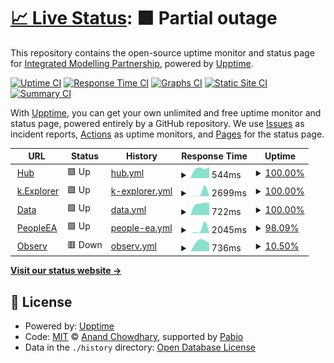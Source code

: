 # [📈 Live Status](https://integratedmodelling.github.io/upptime): <!--live status--> **🟧 Partial outage**

This repository contains the open-source uptime monitor and status page for [Integrated Modelling Partnership](https://integratedmodelling.org), powered by [Upptime](https://github.com/upptime/upptime).

[![Uptime CI](https://github.com/integratedmodelling/upptime/workflows/Uptime%20CI/badge.svg)](https://github.com/integratedmodelling/upptime/actions?query=workflow%3A%22Uptime+CI%22)
[![Response Time CI](https://github.com/integratedmodelling/upptime/workflows/Response%20Time%20CI/badge.svg)](https://github.com/integratedmodelling/upptime/actions?query=workflow%3A%22Response+Time+CI%22)
[![Graphs CI](https://github.com/integratedmodelling/upptime/workflows/Graphs%20CI/badge.svg)](https://github.com/integratedmodelling/upptime/actions?query=workflow%3A%22Graphs+CI%22)
[![Static Site CI](https://github.com/integratedmodelling/upptime/workflows/Static%20Site%20CI/badge.svg)](https://github.com/integratedmodelling/upptime/actions?query=workflow%3A%22Static+Site+CI%22)
[![Summary CI](https://github.com/integratedmodelling/upptime/workflows/Summary%20CI/badge.svg)](https://github.com/integratedmodelling/upptime/actions?query=workflow%3A%22Summary+CI%22)

With [Upptime](https://upptime.js.org), you can get your own unlimited and free uptime monitor and status page, powered entirely by a GitHub repository. We use [Issues](https://github.com/integratedmodelling/upptime/issues) as incident reports, [Actions](https://github.com/integratedmodelling/upptime/actions) as uptime monitors, and [Pages](https://integratedmodelling.github.io/upptime) for the status page.

<!--start: status pages-->
<!-- This summary is generated by Upptime (https://github.com/upptime/upptime) -->
<!-- Do not edit this manually, your changes will be overwritten -->
<!-- prettier-ignore -->
| URL | Status | History | Response Time | Uptime |
| --- | ------ | ------- | ------------- | ------ |
| <img alt="" src="https://icons.duckduckgo.com/ip3/integratedmodelling.org.ico" height="13"> [Hub](https://integratedmodelling.org/hub/) | 🟩 Up | [hub.yml](https://github.com/integratedmodelling/upptime/commits/HEAD/history/hub.yml) | <details><summary><img alt="Response time graph" src="./graphs/hub/response-time-week.png" height="20"> 544ms</summary><br><a href="https://integratedmodelling.github.io/upptime/history/hub"><img alt="Response time 544" src="https://img.shields.io/endpoint?url=https%3A%2F%2Fraw.githubusercontent.com%2Fintegratedmodelling%2Fupptime%2FHEAD%2Fapi%2Fhub%2Fresponse-time.json"></a><br><a href="https://integratedmodelling.github.io/upptime/history/hub"><img alt="24-hour response time 544" src="https://img.shields.io/endpoint?url=https%3A%2F%2Fraw.githubusercontent.com%2Fintegratedmodelling%2Fupptime%2FHEAD%2Fapi%2Fhub%2Fresponse-time-day.json"></a><br><a href="https://integratedmodelling.github.io/upptime/history/hub"><img alt="7-day response time 544" src="https://img.shields.io/endpoint?url=https%3A%2F%2Fraw.githubusercontent.com%2Fintegratedmodelling%2Fupptime%2FHEAD%2Fapi%2Fhub%2Fresponse-time-week.json"></a><br><a href="https://integratedmodelling.github.io/upptime/history/hub"><img alt="30-day response time 544" src="https://img.shields.io/endpoint?url=https%3A%2F%2Fraw.githubusercontent.com%2Fintegratedmodelling%2Fupptime%2FHEAD%2Fapi%2Fhub%2Fresponse-time-month.json"></a><br><a href="https://integratedmodelling.github.io/upptime/history/hub"><img alt="1-year response time 544" src="https://img.shields.io/endpoint?url=https%3A%2F%2Fraw.githubusercontent.com%2Fintegratedmodelling%2Fupptime%2FHEAD%2Fapi%2Fhub%2Fresponse-time-year.json"></a></details> | <details><summary><a href="https://integratedmodelling.github.io/upptime/history/hub">100.00%</a></summary><a href="https://integratedmodelling.github.io/upptime/history/hub"><img alt="All-time uptime 100.00%" src="https://img.shields.io/endpoint?url=https%3A%2F%2Fraw.githubusercontent.com%2Fintegratedmodelling%2Fupptime%2FHEAD%2Fapi%2Fhub%2Fuptime.json"></a><br><a href="https://integratedmodelling.github.io/upptime/history/hub"><img alt="24-hour uptime 100.00%" src="https://img.shields.io/endpoint?url=https%3A%2F%2Fraw.githubusercontent.com%2Fintegratedmodelling%2Fupptime%2FHEAD%2Fapi%2Fhub%2Fuptime-day.json"></a><br><a href="https://integratedmodelling.github.io/upptime/history/hub"><img alt="7-day uptime 100.00%" src="https://img.shields.io/endpoint?url=https%3A%2F%2Fraw.githubusercontent.com%2Fintegratedmodelling%2Fupptime%2FHEAD%2Fapi%2Fhub%2Fuptime-week.json"></a><br><a href="https://integratedmodelling.github.io/upptime/history/hub"><img alt="30-day uptime 100.00%" src="https://img.shields.io/endpoint?url=https%3A%2F%2Fraw.githubusercontent.com%2Fintegratedmodelling%2Fupptime%2FHEAD%2Fapi%2Fhub%2Fuptime-month.json"></a><br><a href="https://integratedmodelling.github.io/upptime/history/hub"><img alt="1-year uptime 100.00%" src="https://img.shields.io/endpoint?url=https%3A%2F%2Fraw.githubusercontent.com%2Fintegratedmodelling%2Fupptime%2FHEAD%2Fapi%2Fhub%2Fuptime-year.json"></a></details>
| <img alt="" src="https://icons.duckduckgo.com/ip3/integratedmodelling.org.ico" height="13"> [k.Explorer](https://integratedmodelling.org/modeler/) | 🟩 Up | [k-explorer.yml](https://github.com/integratedmodelling/upptime/commits/HEAD/history/k-explorer.yml) | <details><summary><img alt="Response time graph" src="./graphs/k-explorer/response-time-week.png" height="20"> 2699ms</summary><br><a href="https://integratedmodelling.github.io/upptime/history/k-explorer"><img alt="Response time 2699" src="https://img.shields.io/endpoint?url=https%3A%2F%2Fraw.githubusercontent.com%2Fintegratedmodelling%2Fupptime%2FHEAD%2Fapi%2Fk-explorer%2Fresponse-time.json"></a><br><a href="https://integratedmodelling.github.io/upptime/history/k-explorer"><img alt="24-hour response time 2699" src="https://img.shields.io/endpoint?url=https%3A%2F%2Fraw.githubusercontent.com%2Fintegratedmodelling%2Fupptime%2FHEAD%2Fapi%2Fk-explorer%2Fresponse-time-day.json"></a><br><a href="https://integratedmodelling.github.io/upptime/history/k-explorer"><img alt="7-day response time 2699" src="https://img.shields.io/endpoint?url=https%3A%2F%2Fraw.githubusercontent.com%2Fintegratedmodelling%2Fupptime%2FHEAD%2Fapi%2Fk-explorer%2Fresponse-time-week.json"></a><br><a href="https://integratedmodelling.github.io/upptime/history/k-explorer"><img alt="30-day response time 2699" src="https://img.shields.io/endpoint?url=https%3A%2F%2Fraw.githubusercontent.com%2Fintegratedmodelling%2Fupptime%2FHEAD%2Fapi%2Fk-explorer%2Fresponse-time-month.json"></a><br><a href="https://integratedmodelling.github.io/upptime/history/k-explorer"><img alt="1-year response time 2699" src="https://img.shields.io/endpoint?url=https%3A%2F%2Fraw.githubusercontent.com%2Fintegratedmodelling%2Fupptime%2FHEAD%2Fapi%2Fk-explorer%2Fresponse-time-year.json"></a></details> | <details><summary><a href="https://integratedmodelling.github.io/upptime/history/k-explorer">100.00%</a></summary><a href="https://integratedmodelling.github.io/upptime/history/k-explorer"><img alt="All-time uptime 100.00%" src="https://img.shields.io/endpoint?url=https%3A%2F%2Fraw.githubusercontent.com%2Fintegratedmodelling%2Fupptime%2FHEAD%2Fapi%2Fk-explorer%2Fuptime.json"></a><br><a href="https://integratedmodelling.github.io/upptime/history/k-explorer"><img alt="24-hour uptime 100.00%" src="https://img.shields.io/endpoint?url=https%3A%2F%2Fraw.githubusercontent.com%2Fintegratedmodelling%2Fupptime%2FHEAD%2Fapi%2Fk-explorer%2Fuptime-day.json"></a><br><a href="https://integratedmodelling.github.io/upptime/history/k-explorer"><img alt="7-day uptime 100.00%" src="https://img.shields.io/endpoint?url=https%3A%2F%2Fraw.githubusercontent.com%2Fintegratedmodelling%2Fupptime%2FHEAD%2Fapi%2Fk-explorer%2Fuptime-week.json"></a><br><a href="https://integratedmodelling.github.io/upptime/history/k-explorer"><img alt="30-day uptime 100.00%" src="https://img.shields.io/endpoint?url=https%3A%2F%2Fraw.githubusercontent.com%2Fintegratedmodelling%2Fupptime%2FHEAD%2Fapi%2Fk-explorer%2Fuptime-month.json"></a><br><a href="https://integratedmodelling.github.io/upptime/history/k-explorer"><img alt="1-year uptime 100.00%" src="https://img.shields.io/endpoint?url=https%3A%2F%2Fraw.githubusercontent.com%2Fintegratedmodelling%2Fupptime%2FHEAD%2Fapi%2Fk-explorer%2Fuptime-year.json"></a></details>
| <img alt="" src="https://icons.duckduckgo.com/ip3/data.integratedmodelling.org.ico" height="13"> [Data](https://data.integratedmodelling.org/) | 🟩 Up | [data.yml](https://github.com/integratedmodelling/upptime/commits/HEAD/history/data.yml) | <details><summary><img alt="Response time graph" src="./graphs/data/response-time-week.png" height="20"> 722ms</summary><br><a href="https://integratedmodelling.github.io/upptime/history/data"><img alt="Response time 722" src="https://img.shields.io/endpoint?url=https%3A%2F%2Fraw.githubusercontent.com%2Fintegratedmodelling%2Fupptime%2FHEAD%2Fapi%2Fdata%2Fresponse-time.json"></a><br><a href="https://integratedmodelling.github.io/upptime/history/data"><img alt="24-hour response time 722" src="https://img.shields.io/endpoint?url=https%3A%2F%2Fraw.githubusercontent.com%2Fintegratedmodelling%2Fupptime%2FHEAD%2Fapi%2Fdata%2Fresponse-time-day.json"></a><br><a href="https://integratedmodelling.github.io/upptime/history/data"><img alt="7-day response time 722" src="https://img.shields.io/endpoint?url=https%3A%2F%2Fraw.githubusercontent.com%2Fintegratedmodelling%2Fupptime%2FHEAD%2Fapi%2Fdata%2Fresponse-time-week.json"></a><br><a href="https://integratedmodelling.github.io/upptime/history/data"><img alt="30-day response time 722" src="https://img.shields.io/endpoint?url=https%3A%2F%2Fraw.githubusercontent.com%2Fintegratedmodelling%2Fupptime%2FHEAD%2Fapi%2Fdata%2Fresponse-time-month.json"></a><br><a href="https://integratedmodelling.github.io/upptime/history/data"><img alt="1-year response time 722" src="https://img.shields.io/endpoint?url=https%3A%2F%2Fraw.githubusercontent.com%2Fintegratedmodelling%2Fupptime%2FHEAD%2Fapi%2Fdata%2Fresponse-time-year.json"></a></details> | <details><summary><a href="https://integratedmodelling.github.io/upptime/history/data">100.00%</a></summary><a href="https://integratedmodelling.github.io/upptime/history/data"><img alt="All-time uptime 100.00%" src="https://img.shields.io/endpoint?url=https%3A%2F%2Fraw.githubusercontent.com%2Fintegratedmodelling%2Fupptime%2FHEAD%2Fapi%2Fdata%2Fuptime.json"></a><br><a href="https://integratedmodelling.github.io/upptime/history/data"><img alt="24-hour uptime 100.00%" src="https://img.shields.io/endpoint?url=https%3A%2F%2Fraw.githubusercontent.com%2Fintegratedmodelling%2Fupptime%2FHEAD%2Fapi%2Fdata%2Fuptime-day.json"></a><br><a href="https://integratedmodelling.github.io/upptime/history/data"><img alt="7-day uptime 100.00%" src="https://img.shields.io/endpoint?url=https%3A%2F%2Fraw.githubusercontent.com%2Fintegratedmodelling%2Fupptime%2FHEAD%2Fapi%2Fdata%2Fuptime-week.json"></a><br><a href="https://integratedmodelling.github.io/upptime/history/data"><img alt="30-day uptime 100.00%" src="https://img.shields.io/endpoint?url=https%3A%2F%2Fraw.githubusercontent.com%2Fintegratedmodelling%2Fupptime%2FHEAD%2Fapi%2Fdata%2Fuptime-month.json"></a><br><a href="https://integratedmodelling.github.io/upptime/history/data"><img alt="1-year uptime 100.00%" src="https://img.shields.io/endpoint?url=https%3A%2F%2Fraw.githubusercontent.com%2Fintegratedmodelling%2Fupptime%2FHEAD%2Fapi%2Fdata%2Fuptime-year.json"></a></details>
| <img alt="" src="https://icons.duckduckgo.com/ip3/peopleea.integratedmodelling.org.ico" height="13"> [PeopleEA](https://peopleea.integratedmodelling.org/modeler/) | 🟩 Up | [people-ea.yml](https://github.com/integratedmodelling/upptime/commits/HEAD/history/people-ea.yml) | <details><summary><img alt="Response time graph" src="./graphs/people-ea/response-time-week.png" height="20"> 2045ms</summary><br><a href="https://integratedmodelling.github.io/upptime/history/people-ea"><img alt="Response time 2045" src="https://img.shields.io/endpoint?url=https%3A%2F%2Fraw.githubusercontent.com%2Fintegratedmodelling%2Fupptime%2FHEAD%2Fapi%2Fpeople-ea%2Fresponse-time.json"></a><br><a href="https://integratedmodelling.github.io/upptime/history/people-ea"><img alt="24-hour response time 2045" src="https://img.shields.io/endpoint?url=https%3A%2F%2Fraw.githubusercontent.com%2Fintegratedmodelling%2Fupptime%2FHEAD%2Fapi%2Fpeople-ea%2Fresponse-time-day.json"></a><br><a href="https://integratedmodelling.github.io/upptime/history/people-ea"><img alt="7-day response time 2045" src="https://img.shields.io/endpoint?url=https%3A%2F%2Fraw.githubusercontent.com%2Fintegratedmodelling%2Fupptime%2FHEAD%2Fapi%2Fpeople-ea%2Fresponse-time-week.json"></a><br><a href="https://integratedmodelling.github.io/upptime/history/people-ea"><img alt="30-day response time 2045" src="https://img.shields.io/endpoint?url=https%3A%2F%2Fraw.githubusercontent.com%2Fintegratedmodelling%2Fupptime%2FHEAD%2Fapi%2Fpeople-ea%2Fresponse-time-month.json"></a><br><a href="https://integratedmodelling.github.io/upptime/history/people-ea"><img alt="1-year response time 2045" src="https://img.shields.io/endpoint?url=https%3A%2F%2Fraw.githubusercontent.com%2Fintegratedmodelling%2Fupptime%2FHEAD%2Fapi%2Fpeople-ea%2Fresponse-time-year.json"></a></details> | <details><summary><a href="https://integratedmodelling.github.io/upptime/history/people-ea">98.09%</a></summary><a href="https://integratedmodelling.github.io/upptime/history/people-ea"><img alt="All-time uptime 98.09%" src="https://img.shields.io/endpoint?url=https%3A%2F%2Fraw.githubusercontent.com%2Fintegratedmodelling%2Fupptime%2FHEAD%2Fapi%2Fpeople-ea%2Fuptime.json"></a><br><a href="https://integratedmodelling.github.io/upptime/history/people-ea"><img alt="24-hour uptime 98.09%" src="https://img.shields.io/endpoint?url=https%3A%2F%2Fraw.githubusercontent.com%2Fintegratedmodelling%2Fupptime%2FHEAD%2Fapi%2Fpeople-ea%2Fuptime-day.json"></a><br><a href="https://integratedmodelling.github.io/upptime/history/people-ea"><img alt="7-day uptime 98.09%" src="https://img.shields.io/endpoint?url=https%3A%2F%2Fraw.githubusercontent.com%2Fintegratedmodelling%2Fupptime%2FHEAD%2Fapi%2Fpeople-ea%2Fuptime-week.json"></a><br><a href="https://integratedmodelling.github.io/upptime/history/people-ea"><img alt="30-day uptime 98.09%" src="https://img.shields.io/endpoint?url=https%3A%2F%2Fraw.githubusercontent.com%2Fintegratedmodelling%2Fupptime%2FHEAD%2Fapi%2Fpeople-ea%2Fuptime-month.json"></a><br><a href="https://integratedmodelling.github.io/upptime/history/people-ea"><img alt="1-year uptime 98.09%" src="https://img.shields.io/endpoint?url=https%3A%2F%2Fraw.githubusercontent.com%2Fintegratedmodelling%2Fupptime%2FHEAD%2Fapi%2Fpeople-ea%2Fuptime-year.json"></a></details>
| <img alt="" src="https://icons.duckduckgo.com/ip3/observ.integratedmodelling.org.ico" height="13"> [Observ](https://observ.integratedmodelling.org/modeler) | 🟥 Down | [observ.yml](https://github.com/integratedmodelling/upptime/commits/HEAD/history/observ.yml) | <details><summary><img alt="Response time graph" src="./graphs/observ/response-time-week.png" height="20"> 736ms</summary><br><a href="https://integratedmodelling.github.io/upptime/history/observ"><img alt="Response time 736" src="https://img.shields.io/endpoint?url=https%3A%2F%2Fraw.githubusercontent.com%2Fintegratedmodelling%2Fupptime%2FHEAD%2Fapi%2Fobserv%2Fresponse-time.json"></a><br><a href="https://integratedmodelling.github.io/upptime/history/observ"><img alt="24-hour response time 736" src="https://img.shields.io/endpoint?url=https%3A%2F%2Fraw.githubusercontent.com%2Fintegratedmodelling%2Fupptime%2FHEAD%2Fapi%2Fobserv%2Fresponse-time-day.json"></a><br><a href="https://integratedmodelling.github.io/upptime/history/observ"><img alt="7-day response time 736" src="https://img.shields.io/endpoint?url=https%3A%2F%2Fraw.githubusercontent.com%2Fintegratedmodelling%2Fupptime%2FHEAD%2Fapi%2Fobserv%2Fresponse-time-week.json"></a><br><a href="https://integratedmodelling.github.io/upptime/history/observ"><img alt="30-day response time 736" src="https://img.shields.io/endpoint?url=https%3A%2F%2Fraw.githubusercontent.com%2Fintegratedmodelling%2Fupptime%2FHEAD%2Fapi%2Fobserv%2Fresponse-time-month.json"></a><br><a href="https://integratedmodelling.github.io/upptime/history/observ"><img alt="1-year response time 736" src="https://img.shields.io/endpoint?url=https%3A%2F%2Fraw.githubusercontent.com%2Fintegratedmodelling%2Fupptime%2FHEAD%2Fapi%2Fobserv%2Fresponse-time-year.json"></a></details> | <details><summary><a href="https://integratedmodelling.github.io/upptime/history/observ">10.50%</a></summary><a href="https://integratedmodelling.github.io/upptime/history/observ"><img alt="All-time uptime 10.50%" src="https://img.shields.io/endpoint?url=https%3A%2F%2Fraw.githubusercontent.com%2Fintegratedmodelling%2Fupptime%2FHEAD%2Fapi%2Fobserv%2Fuptime.json"></a><br><a href="https://integratedmodelling.github.io/upptime/history/observ"><img alt="24-hour uptime 10.50%" src="https://img.shields.io/endpoint?url=https%3A%2F%2Fraw.githubusercontent.com%2Fintegratedmodelling%2Fupptime%2FHEAD%2Fapi%2Fobserv%2Fuptime-day.json"></a><br><a href="https://integratedmodelling.github.io/upptime/history/observ"><img alt="7-day uptime 10.50%" src="https://img.shields.io/endpoint?url=https%3A%2F%2Fraw.githubusercontent.com%2Fintegratedmodelling%2Fupptime%2FHEAD%2Fapi%2Fobserv%2Fuptime-week.json"></a><br><a href="https://integratedmodelling.github.io/upptime/history/observ"><img alt="30-day uptime 10.50%" src="https://img.shields.io/endpoint?url=https%3A%2F%2Fraw.githubusercontent.com%2Fintegratedmodelling%2Fupptime%2FHEAD%2Fapi%2Fobserv%2Fuptime-month.json"></a><br><a href="https://integratedmodelling.github.io/upptime/history/observ"><img alt="1-year uptime 10.50%" src="https://img.shields.io/endpoint?url=https%3A%2F%2Fraw.githubusercontent.com%2Fintegratedmodelling%2Fupptime%2FHEAD%2Fapi%2Fobserv%2Fuptime-year.json"></a></details>

<!--end: status pages-->

[**Visit our status website →**](https://integratedmodelling.github.io/upptime)

## 📄 License

- Powered by: [Upptime](https://github.com/upptime/upptime)
- Code: [MIT](./LICENSE) © [Anand Chowdhary](https://anandchowdhary.com), supported by [Pabio](https://pabio.com)
- Data in the `./history` directory: [Open Database License](https://opendatacommons.org/licenses/odbl/1-0/)
